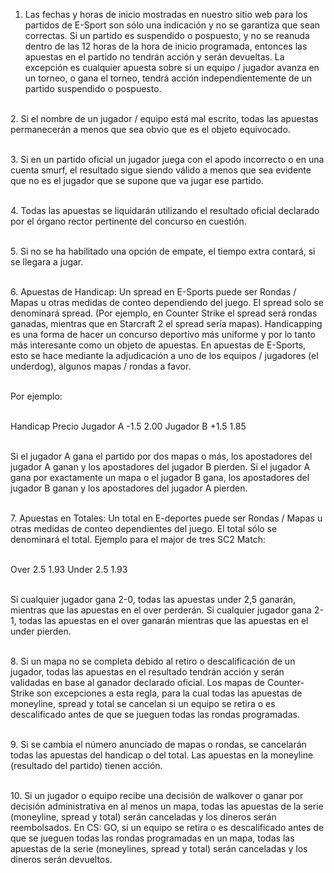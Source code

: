 1. Las fechas y horas de inicio mostradas en nuestro sitio web para los partidos de E-Sport son sólo una indicación y no se garantiza que sean correctas. Si un partido es suspendido o pospuesto, y no se reanuda dentro de las 12 horas de la hora de inicio programada, entonces las apuestas en el partido no tendrán acción y serán devueltas.
La excepción es cualquier apuesta sobre si un equipo / jugador avanza en un torneo, o gana el torneo, tendrá acción independientemente de un partido suspendido o pospuesto.

\
2. Si el nombre de un jugador / equipo está mal escrito, todas las apuestas permanecerán a menos que sea obvio que es el objeto equivocado.

\
3. Si en un partido oficial un jugador juega con el apodo incorrecto o en una cuenta smurf, el resultado sigue siendo válido a menos que sea evidente que no es el jugador que se supone que va jugar ese partido.

\
4. Todas las apuestas se liquidarán utilizando el resultado oficial declarado por el órgano rector pertinente del concurso en cuestión.

\
5. Si no se ha habilitado una opción de empate, el tiempo extra contará, si se llegara a jugar.

\
6. Apuestas de Handicap: Un spread en E-Sports puede ser Rondas / Mapas u otras medidas de conteo dependiendo del juego. El spread solo se denominará spread. (Por ejemplo, en Counter Strike el spread será rondas ganadas, mientras que en Starcraft 2 el spread sería mapas).
Handicapping es una forma de hacer un concurso deportivo más uniforme y por lo tanto más interesante como un objeto de apuestas. En apuestas de E-Sports, esto se hace mediante la adjudicación a uno de los equipos / jugadores (el underdog), algunos mapas / rondas a favor.

\
Por ejemplo:

\
Handicap Precio
Jugador A -1.5 2.00
Jugador B +1.5 1.85

\
Si el jugador A gana el partido por dos mapas o más, los apostadores del jugador A ganan y los apostadores del jugador B pierden. Si el jugador A gana por exactamente un mapa o el jugador B gana, los apostadores del jugador B ganan y los apostadores del jugador A pierden.

\
7. Apuestas en Totales: Un total en E-deportes puede ser Rondas / Mapas u otras medidas de conteo dependientes del juego. El total sólo se denominará el total.
Ejemplo para el major de tres SC2 Match:

\
Over 2.5 1.93
Under 2.5 1.93

\
Si cualquier jugador gana 2-0, todas las apuestas under 2,5 ganarán, mientras que las apuestas en el over perderán. Si cualquier jugador gana 2-1, todas las apuestas en el over ganarán mientras que las apuestas en el under pierden.

\
8. Si un mapa no se completa debido al retiro o descalificación de un jugador, todas las apuestas en el resultado tendrán acción y serán validadas en base al ganador declarado oficial. Los mapas de Counter-Strike son excepciones a esta regla, para la cual todas las apuestas de moneyline, spread y total se cancelan si un equipo se retira o es descalificado antes de que se jueguen todas las rondas programadas.

\
9. Si se cambia el número anunciado de mapas o rondas, se cancelarán todas las apuestas del handicap o del total. Las apuestas en la moneyline (resultado del partido) tienen acción.

\
10. Si un jugador o equipo recibe una decisión de walkover o ganar por decisión administrativa en al menos un mapa, todas las apuestas de la serie (moneyline, spread y total) serán canceladas y los dineros serán reembolsados. En CS: GO, si un equipo se retira o es descalificado antes de que se jueguen todas las rondas programadas en un mapa, todas las apuestas de la serie (moneylines, spread y total) serán canceladas y los dineros serán devueltos.
